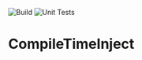 ![Build](https://github.com/git-custom-code/CompileTimeInject/workflows/Build/badge.svg)
![Unit Tests](https://github.com/git-custom-code/CompileTimeInject/workflows/Unit%20Tests/badge.svg)

# CompileTimeInject
